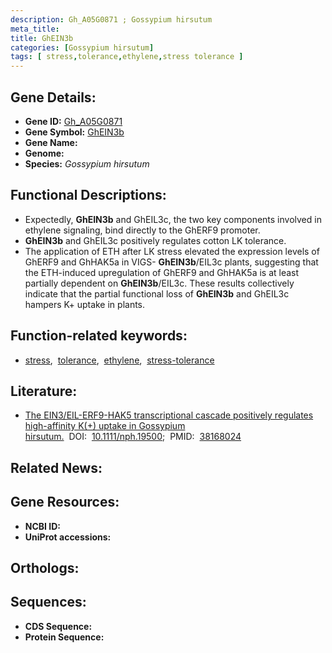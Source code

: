 ```yaml
---
description: Gh_A05G0871 ; Gossypium hirsutum
meta_title:
title: GhEIN3b
categories: [Gossypium hirsutum]
tags: [ stress,tolerance,ethylene,stress tolerance ]
---
```


## Gene Details:
- **Gene ID:** [Gh_A05G0871]()
- **Gene Symbol:** <u>GhEIN3b</u>
- **Gene Name:** 
- **Genome:** []()
- **Species:** *Gossypium hirsutum*

## Functional Descriptions:
   - Expectedly, **GhEIN3b** and GhEIL3c, the two key components involved in ethylene signaling, bind directly to the GhERF9 promoter.
   - **GhEIN3b** and GhEIL3c positively regulates cotton LK tolerance.
   - The application of ETH after LK stress elevated the expression levels of GhERF9 and GhHAK5a in VIGS- **GhEIN3b**/EIL3c plants, suggesting that the ETH-induced upregulation of GhERF9 and GhHAK5a is at least partially dependent on **GhEIN3b**/EIL3c. These results collectively indicate that the partial functional loss of **GhEIN3b** and GhEIL3c hampers K+ uptake in plants.

## Function-related keywords:
   - [stress](/tags/stress/),&nbsp;&nbsp;[tolerance](/tags/tolerance/),&nbsp;&nbsp;[ethylene](/tags/ethylene/),&nbsp;&nbsp;[stress-tolerance](/tags/stress-tolerance/)

## Literature:
   - [The EIN3/EIL-ERF9-HAK5 transcriptional cascade positively regulates high-affinity K(+) uptake in Gossypium hirsutum.](https://doi.org/10.1111/nph.19500)&nbsp;&nbsp;DOI:&nbsp;&nbsp;[10.1111/nph.19500](https://doi.org/10.1111/nph.19500);&nbsp;&nbsp;PMID:&nbsp;&nbsp;[38168024](https://pubmed.ncbi.nlm.nih.gov/38168024/)

## Related News:

## Gene Resources:
- **NCBI ID:**  [](https://www.ncbi.nlm.nih.gov/gene/?term=)
- **UniProt accessions:**  [](https://www.uniprot.org/uniprotkb//entry)

## Orthologs:

## Sequences:
- **CDS Sequence:**
- **Protein Sequence:**
